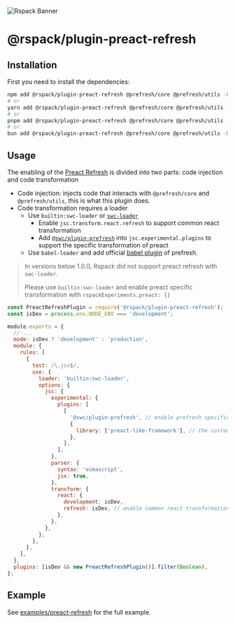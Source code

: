 <picture>
  <source media="(prefers-color-scheme: dark)" srcset="https://assets.rspack.dev/rspack/rspack-banner-plain-dark.png">
  <img alt="Rspack Banner" src="https://assets.rspack.dev/rspack/rspack-banner-plain-light.png">
</picture>

# @rspack/plugin-preact-refresh

## Installation

First you need to install the dependencies:

```bash
npm add @rspack/plugin-preact-refresh @prefresh/core @prefresh/utils -D
# or
yarn add @rspack/plugin-preact-refresh @prefresh/core @prefresh/utils -D
# or
pnpm add @rspack/plugin-preact-refresh @prefresh/core @prefresh/utils -D
# or
bun add @rspack/plugin-preact-refresh @prefresh/core @prefresh/utils -D
```

## Usage

The enabling of the [Preact Refresh](https://github.com/preactjs/prefresh) is divided into two parts: code injection and code transformation

- Code injection: injects code that interacts with `@prefresh/core` and `@prefresh/utils`, this is what this plugin does.
- Code transformation requires a loader
  - Use `builtin:swc-loader` or [`swc-loader`](https://swc.rs/docs/usage/swc-loader)
    - Enable `jsc.transform.react.refresh` to support common react transformation
    - Add [`@swc/plugin-prefresh`](https://github.com/swc-project/plugins/tree/main/packages/prefresh) into `jsc.experimental.plugins` to support the specific transformation of preact
  - Use `babel-loader` and add official [babel plugin](https://github.com/preactjs/prefresh/tree/main/packages/babel) of prefresh.


> In versions below 1.0.0, Rspack did not support preact refresh with `swc-loader`.
>
> Please use `builtin:swc-loader` and enable preact specific transformation with `rspackExperiments.preact: {}`

```js
const PreactRefreshPlugin = require('@rspack/plugin-preact-refresh');
const isDev = process.env.NODE_ENV === 'development';

module.exports = {
  // ...
  mode: isDev ? 'development' : 'production',
  module: {
    rules: [
      {
        test: /\.jsx$/,
        use: {
          loader: 'builtin:swc-loader',
          options: {
            jsc: {
              experimental: {
                plugins: [
                  [
                    '@swc/plugin-prefresh', // enable prefresh specific transformation
                    {
                      library: ['preact-like-framework'], // the customizable preact name, default is `["preact", "preact/compat", "react"]`
                    },
                  ],
                ],
              },
              parser: {
                syntax: 'ecmascript',
                jsx: true,
              },
              transform: {
                react: {
                  development: isDev,
                  refresh: isDev, // enable common react transformation
                },
              },
            },
          },
        },
      },
    ],
  },
  plugins: [isDev && new PreactRefreshPlugin()].filter(Boolean),
};
```

## Example

See [examples/preact-refresh](https://github.com/rspack-contrib/rspack-examples/blob/main/rspack/preact-refresh/rspack.config.js) for the full example.
